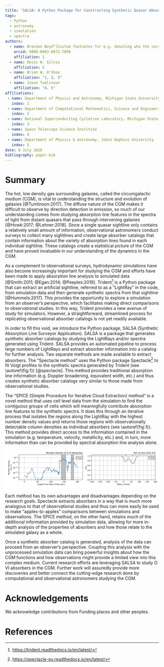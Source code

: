 ```yaml
---
title: 'SALSA: A Python Package for Constructing Synthetic Quasar Absorption Line Catalogs from Astrophysical Hydrodynamic Simulations '
tags:
  - Python
  - astronomy
  - simulation
  - spectra
authors:
  - name: Brendan Boyd^[Custom footnotes for e.g. denoting who the corresspoinding author is can be included like this.]
    orcid: 0000-0003-0872-7098
    affiliation: 1
  - name: Devin W. Silvia
    affiliation: 2
  - name: Brian W. O'Shea
    affiliation: "1, 2, 3"
  - name: Jason Tumlinson
    affiliation: "4, 5"
affiliations:
 - name: Department of Physics and Astronomy, Michigan State University
   index: 1
 - name: Department of Computational Mathematics, Science and Engineering, Michigan State University
   index: 2
 - name: National Superconducting Cyclotron Laboratory, Michigan State University
   index: 3
 - name: Space Telescope Science Institute
   index: 4
 - name: Department of Physics & Astronomy, Johns Hopkins University
   index: 5
date: 8 July 2020
bibliography: paper.bib
---
```


# Summary

The hot, low density gas surrounding galaxies, called the circumgalactic medium
(CGM), is vital to understanding the structure and evolution of galaxies
[@Tumlinson:2017]. The diffuse nature of the CGM makes it difficult to observe
by direction detection in emission, so much of our understanding comes from
studying absorption line features in the spectra of light from distant quasars
that pass through intervening galaxies [@Howk:2017; @Lehner:2018]. Since a
single quasar sightline only contains a relatively small amount of information,
observational astronomers conduct surveys to collect many sightlines and create
large absorber catalogs that contain information about the variety of absorption
lines found in each individual sightline. These catalogs create a statistical
picture of the CGM and have proved invaluable in our understanding of the
dynamics in the CGM.

As a complement to observational surveys, hydrodynamic simulations have also
become increasingly important for studying the CGM and efforts have been made to
apply absorption line analysis to simulated data
[@Smith:2011; @Egan:2014; @Peeples:2019]. Trident[^1] is a Python package that can
extract an artificial sightline, referred to as a “LightRay” in the code, from
simulation data and then generate synthetic spectra from that sightline
[@Hummels:2017]. This provides the opportunity to explore a simulation from an
observer’s perspective, which facilitates making direct comparisons to
observational studies. In this way, Trident provides a new avenue of study for
simulators. However, a straightforward, streamlined process for replicating
observational absorber catalogs is not yet readily available.

In order to fill this void, we introduce the Python package, SALSA (Synthetic Absorption Line Surveyor Application). SALSA is a package that generates synthetic absorber catalogs by studying the LightRays and/or spectra generated using Trident. SALSA provides an automated pipeline to process large numbers of LightRays and extract absorber information into a catalog for further analysis. Two separate methods are made available to extract absorbers. The “Spectacle method” uses the Python package Spectacle[^2] to fit Voigt profiles to the synthetic spectra generated by Trident (see \autoref{fig:1}) [@spectacle]. This method provides traditional absorption line information (e.g. Doppler broadening, equivalent width, etc.) and thus creates synthetic absorber catalogs very similar to those made from observational studies.

The “SPICE (Simple Procedure for Iterative Cloud Extraction) method” is a novel method that uses cell level data from the simulation to find the contiguous groups of cells which will meaningfully contribute absorption line features to the synthetic spectra. It does this through an iterative process that isolates the regions along the LightRay with the highest number density values and returns those regions with observationally detectable column densities as individual absorbers (see \autoref{fig:1}). This method provides direct access to the information contained in the simulation (e.g. temperature, velocity, metallicity, etc.) and, in turn, more information than can be provided by spectral absorption line analysis alone.

![The left plot shows the SPICE method extracting two absorbers from number density profile. The left shows spectacle fitting the spectra (dotted lines are spectacle fits).\label{fig:1}](spice_spectacle_fig.png)

Each method has its own advantages and disadvantages depending on the research goals. Spectacle extracts absorbers in a way that is much more analogous to that of observational studies and thus can more easily be used to make “apples-to-apples” comparisons between simulations and observations. The SPICE method, on the other hand, retains much of the additional information provided by simulation data, allowing for more in-depth analysis of the properties of absorbers and how those relate to the simulated galaxy as a whole.

Once a synthetic absorber catalog is generated, analysis of the data can proceed from an observer’s perspective. Coupling this analysis with the unprocessed simulation data can bring powerful insights about how the CGM functions and how observations might provide a limited view into this complex medium. Current research efforts are leveraging SALSA to study O VI absorbers in the CGM. Further work will assuredly provide more discoveries and better connect the cutting-edge research done by computational and observational astronomers studying the CGM.


[^1]: https://trident.readthedocs.io/en/latest/

[^2]: https://spectacle-py.readthedocs.io/en/latest/



# Acknowledgements

We acknowledge contributions from Funding places and other peoples.

# References
